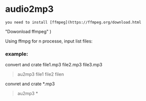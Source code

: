 # audio2mp3
	you need to install [ffmpeg](https://ffmpeg.org/download.html 
"Dowonload ffmpeg" )

Using ffmpg for n processe, input list files:
### **example:**
convert and crate file1.mp3 file2.mp3 file3.mp3
> au2mp3 file1 file2 filen  

convret and crate *.mp3
> au2mp3 *  
